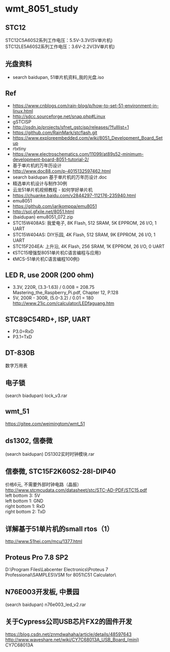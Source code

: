 # wmt_8051_study

## STC12  
STC12C5A60S2系列工作电压：5.5V-3.3V(5V单片机)   
STC12LE5A60S2系列工作电压：3.6V-2.2V(3V单片机)  

## 光盘资料  
* search baidupan, 51单片机资料_我的光盘.iso  

## Ref  
* https://www.cnblogs.com/rain-blog/p/how-to-set-51-environment-in-linux.html  
* http://sdcc.sourceforge.net/snap.php#Linux  
* gSTCISP  
* http://osdn.jp/projects/sfnet_gstcisp/releases/?fulllist=1  
* https://github.com/RainMark/stcflash.git  
* https://www.exploreembedded.com/wiki/8051_Development_Board_Setup  
* rtxtiny  
* https://www.electroschematics.com/11099/at89s52-minimum-development-board-8051-tutorial-2/  
* 基于单片机的万年历设计  
* http://www.doc88.com/p-4015132597462.html  
* search baidupan 基于单片机的万年历设计.doc  
* 精选单片机设计与制作30例  
* 云龙51单片机视频教程 - 如何学好单片机  
* https://chuanke.baidu.com/v2844297-112176-235940.html  
* emu8051  
* https://github.com/jarikomppa/emu8051  
* http://sol.gfxile.net/8051.html  
* (baidupan) emu8051_072.zip  
* STC15W408AS: 我爱电子, 8K Flash, 512 SRAM, 5K EPPROM, 26 I/O, 1 UART      
* STC15W404AS: DIY乐园, 4K Flash, 512 SRAM, 9K EPPROM, 26 I/O, 1 UART  
* STC15F204EA: 上升沿, 4K Flash, 256 SRAM, 1K EPPROM, 26 I/O, 0 UART    
* 《STC15增强型8051单片机C语言编程与应用》  
* 《MCS-51单片机C语言编程100例》  

## LED R, use 200R (200 ohm)      
* 3.3V, 220R, (3.3-1.63) / 0.008 = 208.75    
Mastering_the_Raspberry_Pi.pdf, Chapter 12, P.128  
* 5V, 200R - 300R, (5.0-3.2) / 0.01 = 180    
http://www.21ic.com/calculator/LEDfaguang.htm  

## STC89C54RD+, ISP, UART  
* P3.0=RxD  
* P3.1=TxD  

## DT-830B  
数字万用表  

## 电子锁  
(search biadupan) lock_v3.rar  

## wmt_51  
https://gitee.com/weimingtom/wmt_51  

## ds1302, 信泰微    
(search baidupan) DS1302实时时钟模块.rar  

## 信泰微, STC15F2K60S2-28I-DIP40
价格6元, 不需要外部时钟电路（晶振）  
http://www.stcmcudata.com/datasheet/stc/STC-AD-PDF/STC15.pdf  
left bottom 3: 5V  
left bottom 1: GND  
right bottom 1: RxD  
right bottom 2: TxD  

## 详解基于51单片机的small rtos（1）  
http://www.51hei.com/mcu/1377.html  

## Proteus Pro 7.8 SP2  
D:\Program Files\Labcenter Electronics\Proteus 7 Professional\SAMPLES\VSM for 8051\C51 Calculator\  

## N76E003开发板, 中景园  
(search baidupan) n76e003_led_v2.rar    

## 关于Cypress公司USB芯片FX2的固件开发  
https://blog.csdn.net/znmdwahaha/article/details/48597643  
http://www.waveshare.net/wiki/CY7C68013A_USB_Board_(mini)  
CY7C68013A   

